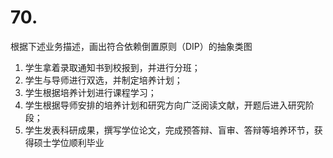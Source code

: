 # 70.

根据下述业务描述，画出符合依赖倒置原则（DIP）的抽象类图&#x20;

1. 学生拿着录取通知书到校报到，并进行分班；&#x20;
2. 学生与导师进行双选，并制定培养计划；&#x20;
3. 学生根据培养计划进行课程学习；&#x20;
4. 学生根据导师安排的培养计划和研究方向广泛阅读文献，开题后进入研究阶段；&#x20;
5. 学生发表科研成果，撰写学位论文，完成预答辩、盲审、答辩等培养环节，获得硕士学位顺利毕业
